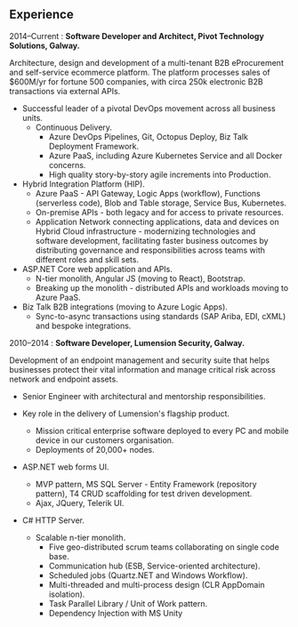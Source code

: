 ## Experience

2014–Current
:   **Software Developer and Architect, Pivot Technology Solutions, Galway.**

Architecture, design and development of a multi-tenant B2B eProcurement and self-service ecommerce platform. The platform processes sales of $600M/yr for fortune 500 companies, with circa 250k electronic B2B transactions via external APIs.

* Successful leader of a pivotal DevOps movement across all business units.
   * Continuous Delivery.
      * Azure DevOps Pipelines, Git, Octopus Deploy, Biz Talk Deployment Framework.
      * Azure PaaS, including Azure Kubernetes Service and all Docker concerns.
      * High quality story-by-story agile increments into Production.
* Hybrid Integration Platform (HIP).
   * Azure PaaS - API Gateway, Logic Apps (workflow), Functions (serverless code), Blob and Table storage, Service Bus, Kubernetes.
   * On-premise APIs - both legacy and for access to private resources.
   * Application Network connecting applications, data and devices on Hybrid Cloud infrastructure - modernizing technologies and software development, facilitating faster business outcomes by distributing governance and responsibilities across teams with different roles and skill sets.
* ASP.NET Core web application and APIs.
   * N-tier monolith, Angular JS (moving to React), Bootstrap.
   * Breaking up the monolith - distributed APIs and workloads moving to Azure PaaS.
* Biz Talk B2B integrations (moving to Azure Logic Apps).
   * Sync-to-async transactions using standards (SAP Ariba, EDI, cXML) and bespoke integrations.


2010–2014
:   **Software Developer, Lumension Security, Galway.**

Development of an endpoint management and security suite that helps businesses protect their vital information and manage critical risk across network and endpoint assets.

* Senior Engineer with architectural and mentorship responsibilities.
* Key role in the delivery of Lumension's flagship product.
   * Mission critical enterprise software deployed to every PC and mobile device in our customers organisation.
   * Deployments of 20,000+ nodes.

* ASP.NET web forms UI.
   * MVP pattern, MS SQL Server - Entity Framework (repository pattern), T4 CRUD scaffolding for test driven development.
   * Ajax, JQuery, Telerik UI.

* C# HTTP Server.
   * Scalable n-tier monolith.
      * Five geo-distributed scrum teams collaborating on single code base.
      * Communication hub (ESB, Service-oriented architecture).
      * Scheduled jobs (Quartz.NET and Windows Workflow).
      * Multi-threaded and multi-process design (CLR AppDomain isolation).
      * Task Parallel Library / Unit of Work pattern.
      * Dependency Injection with MS Unity
